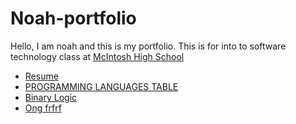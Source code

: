 # Noah-portfolio

Hello, I am noah and this is my portfolio. This is for into to software technology class at [McIntosh High School](https://fcboe.org/mhs) 

- [Resume](RESUME.md)
- [PROGRAMMING LANGUAGES TABLE](PROGRAMMING-LANGUAGES-TABLE.md)
- [Binary Logic](Binary-Logic.md)
- [Ong frfrf](bottomgamesofficial.com)


